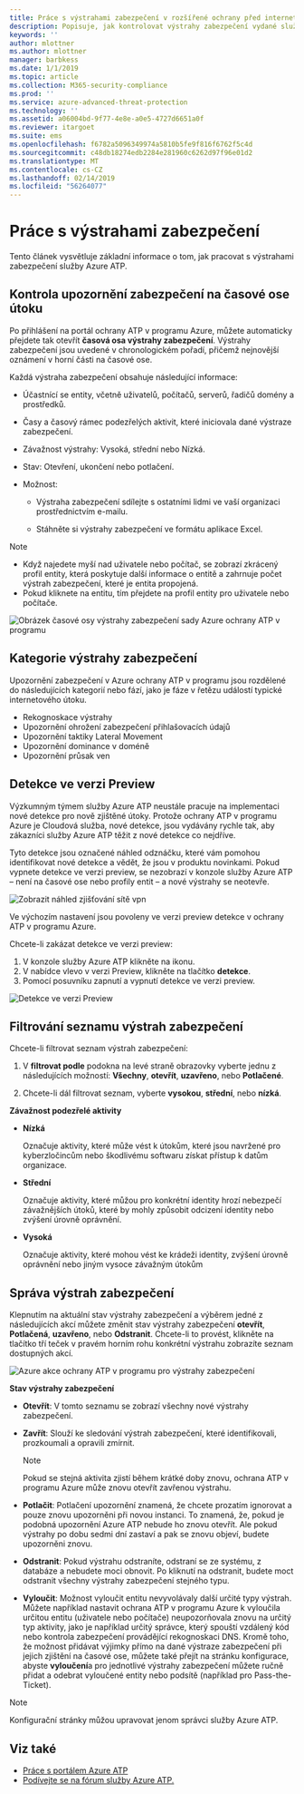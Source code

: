 ```yaml
---
title: Práce s výstrahami zabezpečení v rozšířené ochrany před internetovými útoky pro Azure | Dokumentace Microsoftu
description: Popisuje, jak kontrolovat výstrahy zabezpečení vydané služby Azure ATP
keywords: ''
author: mlottner
ms.author: mlottner
manager: barbkess
ms.date: 1/1/2019
ms.topic: article
ms.collection: M365-security-compliance
ms.prod: ''
ms.service: azure-advanced-threat-protection
ms.technology: ''
ms.assetid: a06004bd-9f77-4e8e-a0e5-4727d6651a0f
ms.reviewer: itargoet
ms.suite: ems
ms.openlocfilehash: f6782a5096349974a5810b5fe9f816f6762f5c4d
ms.sourcegitcommit: c48db18274edb2284e281960c6262d97f96e01d2
ms.translationtype: MT
ms.contentlocale: cs-CZ
ms.lasthandoff: 02/14/2019
ms.locfileid: "56264077"
---
```

# <a name="working-with-security-alerts"></a>Práce s výstrahami zabezpečení

Tento článek vysvětluje základní informace o tom, jak pracovat s výstrahami zabezpečení služby Azure ATP.

## Kontrola upozornění zabezpečení na časové ose útoku <a name="review-suspicious-activities-on-the-attack-time-line"></a>

Po přihlášení na portál ochrany ATP v programu Azure, můžete automaticky přejdete tak otevřít **časová osa výstrahy zabezpečení**. Výstrahy zabezpečení jsou uvedené v chronologickém pořadí, přičemž nejnovější oznámení v horní části na časové ose.

Každá výstraha zabezpečení obsahuje následující informace:

- Účastnící se entity, včetně uživatelů, počítačů, serverů, řadičů domény a prostředků.

- Časy a časový rámec podezřelých aktivit, které iniciovala dané výstraze zabezpečení.

- Závažnost výstrahy: Vysoká, střední nebo Nízká.

- Stav: Otevření, ukončení nebo potlačení.

- Možnost:

    - Výstraha zabezpečení sdílejte s ostatními lidmi ve vaší organizaci prostřednictvím e-mailu.

    - Stáhněte si výstrahy zabezpečení ve formátu aplikace Excel.

> [!NOTE]
> - Když najedete myší nad uživatele nebo počítač, se zobrazí zkrácený profil entity, která poskytuje další informace o entitě a zahrnuje počet výstrah zabezpečení, které je entita propojená.
> - Pokud kliknete na entitu, tím přejdete na profil entity pro uživatele nebo počítače.

![Obrázek časové osy výstrahy zabezpečení sady Azure ochrany ATP v programu](media/atp-sa-timeline.png)

## <a name="security-alert-categories"></a>Kategorie výstrahy zabezpečení

Upozornění zabezpečení v Azure ochrany ATP v programu jsou rozdělené do následujících kategorií nebo fází, jako je fáze v řetězu událostí typické internetového útoku. 

- Rekognoskace výstrahy
- Upozornění ohrožení zabezpečení přihlašovacích údajů
- Upozornění taktiky Lateral Movement
- Upozornění dominance v doméně
- Upozornění průsak ven

## Detekce ve verzi Preview <a name="preview-detections"></a>

Výzkumným týmem služby Azure ATP neustále pracuje na implementaci nové detekce pro nově zjištěné útoky. Protože ochrany ATP v programu Azure je Cloudová služba, nové detekce, jsou vydávány rychle tak, aby zákazníci služby Azure ATP těžit z nové detekce co nejdříve.

Tyto detekce jsou označené náhled odznáčku, které vám pomohou identifikovat nové detekce a vědět, že jsou v produktu novinkami. Pokud vypnete detekce ve verzi preview, se nezobrazí v konzole služby Azure ATP – není na časové ose nebo profily entit – a nové výstrahy se neotevře.

![Zobrazit náhled zjišťování sítě vpn](./media/preview-detection-vpn.png)

Ve výchozím nastavení jsou povoleny ve verzi preview detekce v ochrany ATP v programu Azure. 

Chcete-li zakázat detekce ve verzi preview:

1. V konzole služby Azure ATP klikněte na ikonu.
2. V nabídce vlevo v verzi Preview, klikněte na tlačítko **detekce**.
3. Pomocí posuvníku zapnutí a vypnutí detekce ve verzi preview.
 
![Detekce ve verzi Preview](./media/preview-detections.png) 


## <a name="filter-security-alerts-list"></a>Filtrování seznamu výstrah zabezpečení
Chcete-li filtrovat seznam výstrah zabezpečení:

1. V **filtrovat podle** podokna na levé straně obrazovky vyberte jednu z následujících možností: **Všechny**, **otevřít**, **uzavřeno**, nebo **Potlačené**.

2. Chcete-li dál filtrovat seznam, vyberte **vysokou**, **střední**, nebo **nízká**.

**Závažnost podezřelé aktivity**

- **Nízká**

    Označuje aktivity, které může vést k útokům, které jsou navržené pro kyberzločincům nebo škodlivému softwaru získat přístup k datům organizace.

- **Střední**

    Označuje aktivity, které můžou pro konkrétní identity hrozí nebezpečí závažnějších útoků, které by mohly způsobit odcizení identity nebo zvýšení úrovně oprávnění.

- **Vysoká**

    Označuje aktivity, které mohou vést ke krádeži identity, zvýšení úrovně oprávnění nebo jiným vysoce závažným útokům


## <a name="managing-security-alerts"></a>Správa výstrah zabezpečení

Klepnutím na aktuální stav výstrahy zabezpečení a výběrem jedné z následujících akcí můžete změnit stav výstrahy zabezpečení **otevřít**, **Potlačená**, **uzavřeno**, nebo **Odstranit**.
Chcete-li to provést, klikněte na tlačítko tří teček v pravém horním rohu konkrétní výstrahu zobrazíte seznam dostupných akcí.

![Azure akce ochrany ATP v programu pro výstrahy zabezpečení](./media/atp-sa-actions.png)

**Stav výstrahy zabezpečení**

- **Otevřít**: V tomto seznamu se zobrazí všechny nové výstrahy zabezpečení.

- **Zavřít**: Slouží ke sledování výstrah zabezpečení, které identifikovali, prozkoumali a opravili zmírnit.

    > [!NOTE]
    > Pokud se stejná aktivita zjistí během krátké doby znovu, ochrana ATP v programu Azure může znovu otevřít zavřenou výstrahu.

- **Potlačit**: Potlačení upozornění znamená, že chcete prozatím ignorovat a pouze znovu upozorněni při novou instanci. To znamená, že, pokud je podobná upozornění Azure ATP nebude ho znovu otevřít. Ale pokud výstrahy po dobu sedmi dní zastaví a pak se znovu objeví, budete upozorněni znovu.

- **Odstranit**: Pokud výstrahu odstraníte, odstraní se ze systému, z databáze a nebudete moci obnovit. Po kliknutí na odstranit, budete moct odstranit všechny výstrahy zabezpečení stejného typu.

- **Vyloučit**: Možnost vyloučit entitu nevyvolávaly další určité typy výstrah. Můžete například nastavit ochrana ATP v programu Azure k vyloučila určitou entitu (uživatele nebo počítače) neupozorňovala znovu na určitý typ aktivity, jako je například určitý správce, který spouští vzdálený kód nebo kontrola zabezpečení provádějící rekognoskaci DNS. Kromě toho, že možnost přidávat výjimky přímo na dané výstraze zabezpečení při jejich zjištění na časové ose, můžete také přejít na stránku konfigurace, abyste **vyloučení**a pro jednotlivé výstrahy zabezpečení můžete ručně přidat a odebrat vyloučené entity nebo podsítě (například pro Pass-the-Ticket).

> [!NOTE]
> Konfigurační stránky můžou upravovat jenom správci služby Azure ATP.


## <a name="see-also"></a>Viz také

- [Práce s portálem Azure ATP](workspace-portal.md)
- [Podívejte se na fórum služby Azure ATP.](https://aka.ms/azureatpcommunity)
